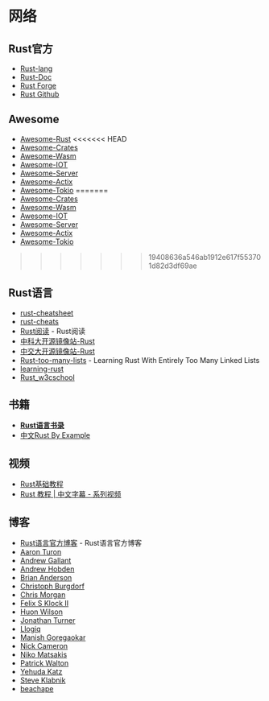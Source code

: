 # 网络

## Rust官方

* [Rust-lang]( https://www.rust-lang.org  )
* [Rust-Doc](https://dev.kriry.com/langs/rust/)
* [Rust Forge](https://forge.rust-lang.org/)
* [Rust Github](https://github.com/rust-lang)

## Awesome

- [Awesome-Rust](https://github.com/rust-unofficial/awesome-rust/blob/master/README.md)
<<<<<<< HEAD
- [Awesome-Crates](https://dev.kriry.com/www/crates.html)
- [Awesome-Wasm](https://dev.kriry.com/www/wasm.html)
- [Awesome-IOT](https://dev.kriry.com/www/iot.html)
- [Awesome-Server](https://dev.kriry.com/www/server.html)
- [Awesome-Actix](https://dev.kriry.com/www/actix.html)
- [Awesome-Tokio](https://dev.kriry.com/www/tokio.html)
=======
- [Awesome-Crates](https://rustlang-cn.org/www/crates.html)
- [Awesome-Wasm](https://rustlang-cn.org/www/wasm.html)
- [Awesome-IOT](https://rustlang-cn.org/www/iot.html)
- [Awesome-Server](https://rustlang-cn.org/www/server.html)
- [Awesome-Actix](https://rustlang-cn.org/www/actix.html)
- [Awesome-Tokio](https://rustlang-cn.org/www/tokio.html)
>>>>>>> 19408636a546ab1912e617f553701d82d3df69ae

## Rust语言

* [rust-cheatsheet](https://upsuper.github.io/rust-cheatsheet)
* [rust-cheats](https://cheats.rs/)
* [Rust阅读](https://readrust.net/) - Rust阅读
* [中科大开源镜像站-Rust](https://mirrors.ustc.edu.cn/)
* [中交大开源镜像站-Rust](https://mirrors.sjtug.sjtu.edu.cn/#/)
* [Rust-too-many-lists](http://cglab.ca/~abeinges/blah/too-many-lists/book/) - Learning Rust With Entirely Too Many Linked Lists
* [learning-rust](https://learning-rust.github.io/docs/a1.why_rust.html)
* [Rust_w3cschool](https://www.w3cschool.cn/doc_rust/)

## 书籍

* [**Rust语言书录**](https://dev.kriry.com/langs/rust/)
* [中文Rust By Example](https://rustwiki.org/zh-CN/rust-by-example/index.html)

## 视频

* [Rust基础教程](https://nodelover.me/course/rust-basic)
* [Rust 教程 | 中文字幕 - 系列视频](https://space.bilibili.com/331415319?spm_id_from=333.788.b_765f7570696e666f.2)

## 博客

* [Rust语言官方博客](https://blog.rust-lang.org/) - Rust语言官方博客
* [Aaron Turon](http://aturon.github.io/)
* [Andrew Gallant](http://blog.burntsushi.net/)
* [Andrew Hobden](https://hoverbear.org/tags/#rust)
* [Brian Anderson](https://brson.github.io/blog/index.html)
* [Christoph Burgdorf](https://cburgdorf.wordpress.com/)
* [Chris Morgan](http://chrismorgan.info/blog/tags/rust.html)
* [Felix S Klock II](http://blog.pnkfx.org/)
* [Huon Wilson](https://huonw.github.io/blog/)
* [Jonathan Turner](http://www.jonathanturner.org/)
* [Llogiq](http://llogiq.github.io/)
* [Manish Goregaokar](https://manishearth.github.io/)
* [Nick Cameron](http://featherweightmusings.blogspot.fr/)
* [Niko Matsakis](http://smallcultfollowing.com/babysteps/)
* [Patrick Walton](https://pcwalton.github.io/)
* [Yehuda Katz](http://yehudakatz.com/)
* [Steve Klabnik](http://words.steveklabnik.com/)
* [beachape](https://beachape.com/)
